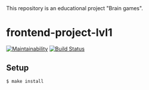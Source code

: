 ##
This repository is an educational project "Brain games".

# frontend-project-lvl1

[![Maintainability](https://api.codeclimate.com/v1/badges/4b6b8a17563dc4d9bcbf/maintainability)](https://codeclimate.com/github/Mkleon/frontend-project-lvl1/maintainability)
[![Build Status](https://travis-ci.com/Mkleon/frontend-project-lvl1.svg?branch=master)](https://travis-ci.com/Mkleon/frontend-project-lvl1)

## Setup

```sh
$ make install
```